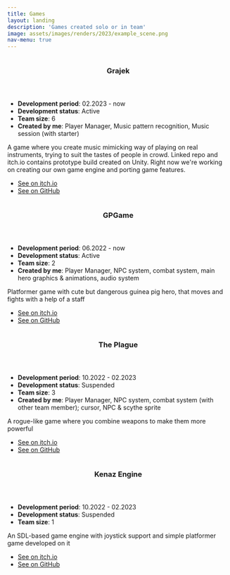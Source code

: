 ```yaml
---
title: Games
layout: landing
description: 'Games created solo or in team'
image: assets/images/renders/2023/example_scene.png
nav-menu: true
---
```


<div id="main">

<section id="two" class="spotlights">
	<section>
		<a href="generic.html" class="image">
			<img src="{% link assets/images/gameBanners/grajek.png %}" alt="" data-position="center center" />
		</a>
		<div class="content">
			<div class="inner">
				<header class="major">
					<h3>Grajek</h3>
				</header>
                <ul class="alt">
                    <li><b>Development period</b>: 02.2023 - now</li>
                    <li><b>Development status</b>: Active</li>
                    <li><b>Team size</b>: 6</li>
                    <li><b>Created by me</b>: Player Manager, Music pattern recognition, Music session (with starter)</li>
                </ul>
				<p>A game where you create music mimicking way of playing on real instruments, trying to
                    suit the tastes of people in crowd. Linked repo and itch.io contains prototype build
                    created on Unity. Right now we're working on creating our own game engine and porting
                    game features.
                </p>
				<ul class="actions">
					<li><a href="https://masterktos.itch.io/grajek" target="_blank" class="button small icon fa-itch-io">See on itch.io</a></li>
                    <li><a href="https://github.com/EmiNiemand/Prototype" target="_blank" class="button small icon fa-github">See on GitHub</a></li>
				</ul>
			</div>
		</div>
	</section>
	<section>
		<a href="generic.html" class="image">
			<img src="{% link assets/images/gameBanners/gpgame.png %}" alt="" data-position="center center" />
		</a>
		<div class="content">
			<div class="inner">
				<header class="major">
					<h3>GPGame</h3>
				</header>
                <ul class="alt">
                    <li><b>Development period</b>: 06.2022 - now</li>
                    <li><b>Development status</b>: Active</li>
                    <li><b>Team size</b>: 2</li>
                    <li><b>Created by me</b>: Player Manager, NPC system, combat system, main hero graphics & animations, audio system</li>
                </ul>
				<p>Platformer game with cute but dangerous guinea pig hero, that moves and fights with a help of a staff</p>
				<ul class="actions">
					<li><a href="https://masterktos.itch.io/gpgame" class="button small icon fa-itch-io">See on itch.io</a></li>
                    <li><a href="#" class="button disabled small icon fa-github">See on GitHub</a></li>
				</ul>
			</div>
		</div>
	</section>
	<section>
		<a href="generic.html" class="image">
			<img src="{% link assets/images/gameBanners/thePlague.png %}" alt="" data-position="center center" />
		</a>
		<div class="content">
			<div class="inner">
				<header class="major">
					<h3>The Plague</h3>
				</header>
                <ul class="alt">
                    <li><b>Development period</b>: 10.2022 - 02.2023</li>
                    <li><b>Development status</b>: Suspended</li>
                    <li><b>Team size</b>: 3</li>
                    <li><b>Created by me</b>: Player Manager, NPC system, combat system (with other team member); cursor, NPC & scythe sprite</li>
                </ul>
				<p>A rogue-like game where you combine weapons to make them more powerful</p>
				<ul class="actions">
					<li><a href="https://masterktos.itch.io/theplague" target="_blank" class="button small icon fa-itch-io">See on itch.io</a></li>
                    <li><a href="#" class="button disabled small icon fa-github">See on GitHub</a></li>
				</ul>
			</div>
		</div>
	</section>
	<section>
		<a href="generic.html" class="image">
			<img src="{% link assets/images/gameBanners/kenaz.png %}" alt="" data-position="center center" />
		</a>
		<div class="content">
			<div class="inner">
				<header class="major">
					<h3>Kenaz Engine</h3>
				</header>
                <ul class="alt">
                    <li><b>Development period</b>: 10.2022 - 02.2023</li>
                    <li><b>Development status</b>: Suspended</li>
                    <li><b>Team size</b>: 1</li>
                </ul>
				<p>An SDL-based game engine with joystick support and simple platformer game developed on it</p>
				<ul class="actions">
					<li><a href="#" target="_blank" class="button disabled small icon fa-itch-io">See on itch.io</a></li>
                    <li><a href="https://github.com/MasterKtos/KenazEngine" target="_blank" class="button small icon fa-github">See on GitHub</a></li>
				</ul>
			</div>
		</div>
	</section>
</section>

</div>